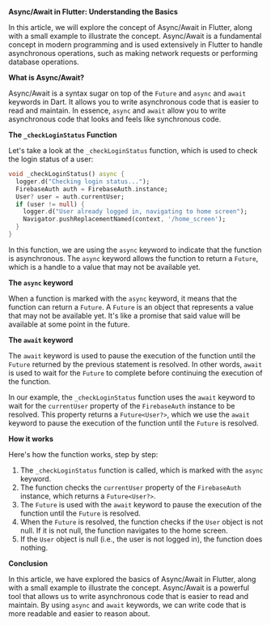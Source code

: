 **Async/Await in Flutter: Understanding the Basics**

In this article, we will explore the concept of Async/Await in Flutter, along with a small example to illustrate the concept. Async/Await is a fundamental concept in modern programming and is used extensively in Flutter to handle asynchronous operations, such as making network requests or performing database operations.

**What is Async/Await?**

Async/Await is a syntax sugar on top of the `Future` and `async` and `await` keywords in Dart. It allows you to write asynchronous code that is easier to read and maintain. In essence, `async` and `await` allow you to write asynchronous code that looks and feels like synchronous code.

**The `_checkLoginStatus` Function**

Let's take a look at the `_checkLoginStatus` function, which is used to check the login status of a user:
```dart
void _checkLoginStatus() async {
  logger.d("Checking login status...");
  FirebaseAuth auth = FirebaseAuth.instance;
  User? user = auth.currentUser;
  if (user != null) {
    logger.d("User already logged in, navigating to home screen");
    Navigator.pushReplacementNamed(context, '/home_screen');
  }
}
```
In this function, we are using the `async` keyword to indicate that the function is asynchronous. The `async` keyword allows the function to return a `Future`, which is a handle to a value that may not be available yet.

**The `async` keyword**

When a function is marked with the `async` keyword, it means that the function can return a `Future`. A `Future` is an object that represents a value that may not be available yet. It's like a promise that said value will be available at some point in the future.

**The `await` keyword**

The `await` keyword is used to pause the execution of the function until the `Future` returned by the previous statement is resolved. In other words, `await` is used to wait for the `Future` to complete before continuing the execution of the function.

In our example, the `_checkLoginStatus` function uses the `await` keyword to wait for the `currentUser` property of the `FirebaseAuth` instance to be resolved. This property returns a `Future<User?>`, which we use the `await` keyword to pause the execution of the function until the `Future` is resolved.

**How it works**

Here's how the function works, step by step:

1. The `_checkLoginStatus` function is called, which is marked with the `async` keyword.
2. The function checks the `currentUser` property of the `FirebaseAuth` instance, which returns a `Future<User?>`.
3. The `Future` is used with the `await` keyword to pause the execution of the function until the `Future` is resolved.
4. When the `Future` is resolved, the function checks if the `User` object is not null. If it is not null, the function navigates to the home screen.
5. If the `User` object is null (i.e., the user is not logged in), the function does nothing.

**Conclusion**

In this article, we have explored the basics of Async/Await in Flutter, along with a small example to illustrate the concept. Async/Await is a powerful tool that allows us to write asynchronous code that is easier to read and maintain. By using `async` and `await` keywords, we can write code that is more readable and easier to reason about.